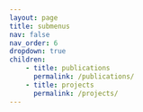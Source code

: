 ```yaml
---
layout: page
title: submenus
nav: false
nav_order: 6
dropdown: true
children: 
    - title: publications
      permalink: /publications/
    - title: projects
      permalink: /projects/
---
```


